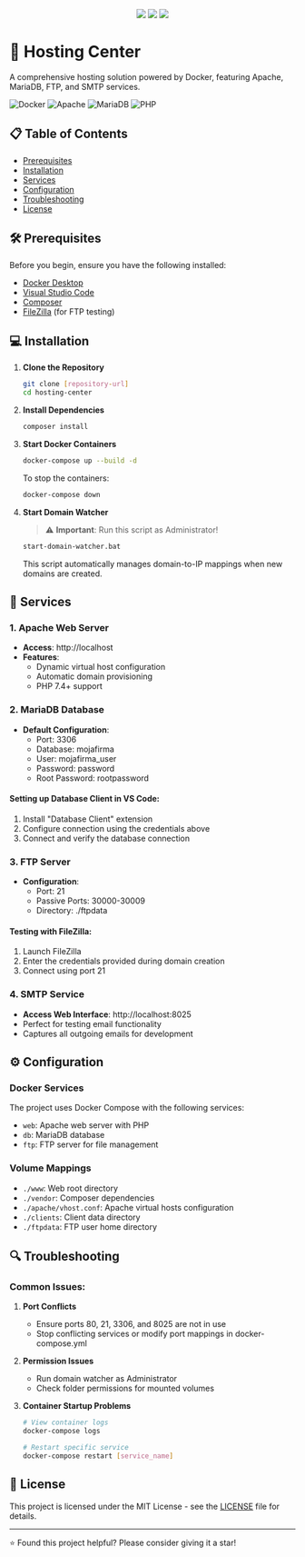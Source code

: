 <p align="center">
  <a href="README.md"><img src="https://img.shields.io/badge/language-English-blue.svg?style=for-the-badge"></a>
  <a href="README.uk.md"><img src="https://img.shields.io/badge/language-Українська-yellow.svg?style=for-the-badge"></a>
  <a href="README.ru.md"><img src="https://img.shields.io/badge/language-Русский-red.svg?style=for-the-badge"></a>
</p>

# 🚀 Hosting Center

A comprehensive hosting solution powered by Docker, featuring Apache, MariaDB, FTP, and SMTP services.

![Docker](https://img.shields.io/badge/Docker-2496ED?style=for-the-badge&logo=docker&logoColor=white)
![Apache](https://img.shields.io/badge/Apache-D22128?style=for-the-badge&logo=Apache&logoColor=white)
![MariaDB](https://img.shields.io/badge/MariaDB-003545?style=for-the-badge&logo=mariadb&logoColor=white)
![PHP](https://img.shields.io/badge/PHP-777BB4?style=for-the-badge&logo=php&logoColor=white)

## 📋 Table of Contents
- [Prerequisites](#prerequisites)
- [Installation](#installation)
- [Services](#services)
- [Configuration](#configuration)
- [Troubleshooting](#troubleshooting)
- [License](#license)

## 🛠 Prerequisites

Before you begin, ensure you have the following installed:
- [Docker Desktop](https://www.docker.com/products/docker-desktop/)
- [Visual Studio Code](https://code.visualstudio.com/)
- [Composer](https://getcomposer.org/)
- [FileZilla](https://filezilla-project.org/) (for FTP testing)

## 💻 Installation

1. **Clone the Repository**
   ```bash
   git clone [repository-url]
   cd hosting-center
   ```

2. **Install Dependencies**
   ```bash
   composer install
   ```

3. **Start Docker Containers**
   ```bash
   docker-compose up --build -d
   ```
   To stop the containers:
   ```bash
   docker-compose down
   ```

4. **Start Domain Watcher**
   > ⚠️ **Important**: Run this script as Administrator!
   ```bash
   start-domain-watcher.bat
   ```
   This script automatically manages domain-to-IP mappings when new domains are created.

## 🔧 Services

### 1. Apache Web Server
- **Access**: http://localhost
- **Features**:
  - Dynamic virtual host configuration
  - Automatic domain provisioning
  - PHP 7.4+ support

### 2. MariaDB Database
- **Default Configuration**:
  - Port: 3306
  - Database: mojafirma
  - User: mojafirma_user
  - Password: password
  - Root Password: rootpassword

#### Setting up Database Client in VS Code:
1. Install "Database Client" extension
2. Configure connection using the credentials above
3. Connect and verify the database connection

### 3. FTP Server
- **Configuration**:
  - Port: 21
  - Passive Ports: 30000-30009
  - Directory: ./ftpdata

#### Testing with FileZilla:
1. Launch FileZilla
2. Enter the credentials provided during domain creation
3. Connect using port 21

### 4. SMTP Service
- **Access Web Interface**: http://localhost:8025
- Perfect for testing email functionality
- Captures all outgoing emails for development

## ⚙️ Configuration

### Docker Services
The project uses Docker Compose with the following services:
- `web`: Apache web server with PHP
- `db`: MariaDB database
- `ftp`: FTP server for file management

### Volume Mappings
- `./www`: Web root directory
- `./vendor`: Composer dependencies
- `./apache/vhost.conf`: Apache virtual hosts configuration
- `./clients`: Client data directory
- `./ftpdata`: FTP user home directory

## 🔍 Troubleshooting

### Common Issues:
1. **Port Conflicts**
   - Ensure ports 80, 21, 3306, and 8025 are not in use
   - Stop conflicting services or modify port mappings in docker-compose.yml

2. **Permission Issues**
   - Run domain watcher as Administrator
   - Check folder permissions for mounted volumes

3. **Container Startup Problems**
   ```bash
   # View container logs
   docker-compose logs
   
   # Restart specific service
   docker-compose restart [service_name]
   ```

## 📝 License

This project is licensed under the MIT License - see the [LICENSE](LICENSE) file for details.

---
⭐ Found this project helpful? Please consider giving it a star!